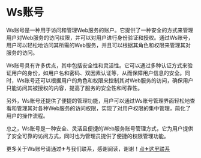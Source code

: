 # Ws账号

Ws账号是一种用于访问和管理Web服务的账户。它提供了一种安全的方式来管理用户对Web服务的访问权限，并可以对用户进行身份验证和授权。通过Ws账号，用户可以轻松地访问其所需的Web服务，并且可以根据其角色和权限来管理其对服务的访问。

Ws账号具有许多优点，其中包括安全性和灵活性。它可以通过多种认证方式来验证用户的身份，如用户名和密码、双因素认证等，从而保障用户信息的安全。同时，Ws账号还可以根据用户的角色和权限来控制其对Web服务的访问，确保用户只能访问其被授权的内容，提高了服务的安全性和可靠性。

另外，Ws账号还提供了便捷的管理功能，用户可以通过Ws账号管理界面轻松地查看和管理其对各种Web服务的访问权限，实现了对用户权限的集中管理，简化了用户的操作流程。

总之，Ws账号是一种安全、灵活且便捷的Web服务账号管理方式，它为用户提供了安全可靠的访问方式，同时也为管理员提供了便捷的权限管理功能。

更多关于Ws账号请通过✈与我们联系，感谢阅读，谢谢！[点✈这里联系](https://d.k02.cc)